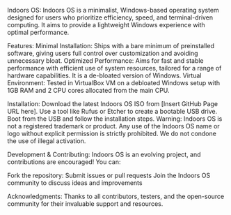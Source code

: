 Indoors OS:
Indoors OS is a minimalist, Windows-based operating system designed for users who prioritize efficiency, speed, and terminal-driven computing. It aims to provide a lightweight Windows experience with optimal performance.

Features:
Minimal Installation: Ships with a bare minimum of preinstalled software, giving users full control over customization and avoiding unnecessary bloat.
Optimized Performance: Aims for fast and stable performance with efficient use of system resources, tailored for a range of hardware capabilities. It is a de-bloated version of Windows.
Virtual Environment: Tested in VirtualBox VM on a debloated Windows setup with 1GB RAM and 2 CPU cores allocated from the main CPU.

Installation:
Download the latest Indoors OS ISO from [Insert GitHub Page URL here].
Use a tool like Rufus or Etcher to create a bootable USB drive.
Boot from the USB and follow the installation steps.
Warning: Indoors OS is not a registered trademark or product. Any use of the Indoors OS name or logo without explicit permission is strictly prohibited. We do not condone the use of illegal activation.

Development & Contributing:
Indoors OS is an evolving project, and contributions are encouraged! You can:

Fork the repository:
Submit issues or pull requests
Join the Indoors OS community to discuss ideas and improvements

Acknowledgments:
Thanks to all contributors, testers, and the open-source community for their invaluable support and resources.

